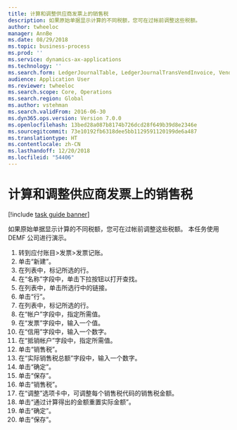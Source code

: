 ```yaml
---
title: 计算和调整供应商发票上的销售税
description: 如果原始单据显示计算的不同税额，您可在过帐前调整这些税额。
author: twheeloc
manager: AnnBe
ms.date: 08/29/2018
ms.topic: business-process
ms.prod: ''
ms.service: dynamics-ax-applications
ms.technology: ''
ms.search.form: LedgerJournalTable, LedgerJournalTransVendInvoice, VendTableLookup, TaxTmpWorkTrans
audience: Application User
ms.reviewer: twheeloc
ms.search.scope: Core, Operations
ms.search.region: Global
ms.author: vstehman
ms.search.validFrom: 2016-06-30
ms.dyn365.ops.version: Version 7.0.0
ms.openlocfilehash: 13bed28a087b8174b726dcd28f649b39d8e2346e
ms.sourcegitcommit: 73e10192fb6318dee5bb1129591120199de6a487
ms.translationtype: HT
ms.contentlocale: zh-CN
ms.lasthandoff: 12/20/2018
ms.locfileid: "54406"
---
```

# <a name="calculate-and-adjust-sales-tax-on-a-vendor-invoice"></a>计算和调整供应商发票上的销售税

[!include [task guide banner](../../includes/task-guide-banner.md)]

如果原始单据显示计算的不同税额，您可在过帐前调整这些税额。 本任务使用 DEMF 公司进行演示。

1. 转到应付账目>发票>发票记账。
2. 单击“新建”。
3. 在列表中，标记所选的行。
4. 在“名称”字段中，单击下拉按钮以打开查找。
5. 在列表中，单击所选行中的链接。
6. 单击“行”。
7. 在列表中，标记所选的行。
8. 在“帐户”字段中，指定所需值。
9. 在“发票”字段中，输入一个值。
10. 在“信用”字段中，输入一个数字。
11. 在“抵销帐户”字段中，指定所需值。
12. 单击“销售税”。
13. 在“实际销售税总额”字段中，输入一个数字。
14. 单击“确定”。
15. 单击“保存”。
16. 单击“销售税”。
17. 在“调整”选项卡中，可调整每个销售税代码的销售税金额。
18. 单击“通过计算得出的金额重置实际金额”。
19. 单击“确定”。
20. 单击“保存”。

